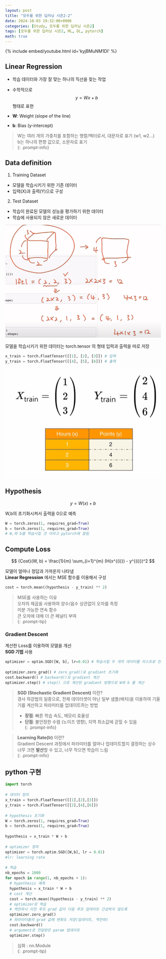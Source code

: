 ```yaml
---
layout: post
title: "모두를 위한 딥러닝 시즌2-2"
date: 2024-10-03 19:32:00+0900
categories: [Study, 모두를 위한 딥러닝 시즌2]
tags: [모두를 위한 딥러닝 시즌2, ML, DL, pytorch]
math: true
---
```

{% include embed/youtube.html id='kyjBMuNM1DI' %}  

## Linear Regression

- 학습 데이터와 가장 잘 맞는 하나의 직선을 찾는 작업
- 수학적으로 $$ y = Wx + b  $$ 형태로 표현

- **W**: Weight (slope of the line)  
- **b**: Bias (y-intercept)  

> W는 여러 개의 가중치를 포함하는 행렬/벡터로서, 대문자로 표기 (w1, w2...)  
> b는 하나의 편향 값으로, 소문자로 표기  
{: .prompt-info}

## Data definition

1. Training Dataset
  * 모델을 학습시키기 위한 기존 데이터
  * 입력(X)과 출력(Y)으로 구성

2. Test Dataset
  * 학습이 완료된 모델의 성능을 평가하기 위한 데이터
  * 학습에 사용되지 않은 새로운 데이터

![alt text](assets/img/posts/deeplearningzerotoall/1-2/image.png)

모델을 학습시키기 위한 데이터는 torch.tensor 의 형태
입력과 출력을 따로 저장   

```python
x_train = torch.FloatTensor([[1], [2], [3]]) # 입력
y_train = torch.FloatTensor([[4], [5], [6]]) # 출력
```

![alt text](assets/img/posts/deeplearningzerotoall/2/image-1.png)

## Hypothesis

$$ y = W(x) + b $$

W,b의 초기화시켜서 출력을 0으로 예측   

```python
W = torch.zeros(1, requires_grad=True)
b = torch.zeros(1, requires_grad=True)
# W,와 b를 학습시킬 것 이라고 pytorch에 알림
```

## Compute Loss  

$$ {Cost}(W, b) = \frac{1}{m} \sum_{i=1}^{m} (H(x^{(i)}) - y^{(i)})^2  $$

모델이 얼마나 정답과 가까운지 나타냄  
**Linear Regression** 에서는  MSE 함수를 이용해서 구성  


```python
cost = torch.mean((hypothesis - y_train) ** 2)
```

> MSE를 사용하는 이유  
> 오차의 제곱을 사용하여 양수/음수 상관없이 오차를 측정  
> 미분 가능한 연속 함수  
> 큰 오차에 대해 더 큰 페널티 부여  
{: .prompt-tip}

### Gradient Descent

계산한 Loss를 이용하여 모델을 개선  
**SGD 기법** 사용

```python
optimizer = optim.SGD([W, b], lr=0.01) # 학습시킬 두 개의 데이터를 리스트로 만들어 넣음, 적당한 running rate 넣음.

optimizer.zero_grad() # zero_grad()로 gradient 초기화
cost.backward() # backward()로 gradient 계산
optimizer.step() # step() 으로 계산된 gradient 방향으로 W와 b 를 개선
```
> **SGD (Stochastic Gradient Descent)** 이란?  
> 경사 하강법의 일종으로, 전체 데이터셋이 아닌 일부 샘플(배치)을 이용하여 기울기를 계산하고 파라미터를 업데이트하는 방법   
> - **장점**: 빠른 학습 속도, 메모리 효율성  
> - **단점**: 불안정한 수렴 (노이즈 영향), 지역 최소값에 갇힐 수 있음  
{: .prompt-info}

> **Learning Rate(lr)** 이란?  
> Gradient Descent 과정에서 파라미터를 얼마나 업데이트할지 결정하는 상수  
> 너무 크면 **발산**할 수 있고, 너무 작으면 학습이 느림  
{: .prompt-info}

## python 구현
```python
import torch

# 데이터 정의
x_train = torch.FloatTensor([[1],[2],[3]])
y_train = torch.FloatTensor([[2],[4],[6]])

# hypothesis 초기화
W = torch.zeros(1, requires_grad=True)
b = torch.zeros(1, requires_grad=True)

hypothesis = x_train * W + b

# optimizer 정의
optimizer = torch.optim.SGD([W,b], lr = 0.01)
#lr: learning rate

# 학습
nb_epochs = 1000
for epoch in range(1, nb_epochs + 1):
  # hypothesis 예측
  hypothesis = x_train * W + b
  # cost 계산
  cost = torch.mean((hypothesis - y_train) ** 2)
  # optimizer로 학습
  # 역전파시 이전 루프 grad 값이 다음 루프 업데이트 간섭하지 않도록
  optimizer.zero_grad()
  # 파라미터들의 grad 값에 변화도 저장(업데이트, 역전파)
  cost.backward() 
  # argument로 전달받은 param 업데이트
  optimizer.step()

```


> 심화 : nn.Module  
{: .prompt-tip}